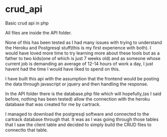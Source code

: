 # crud_api
Basic crud api in php

All files are inside the API folder.

None of this has been tested as I had many issues with trying to understand the Heroku and Postgresql stuff(this is my first experience with both).
I would have loved more time to try learning more about these tools but as a father to two kids(one of which is just 7 weeks old) and as someone whose current job is demanding an average of 12-14 hours of work a day, I just havent had the time I would have liked to spend on this.

I have built this api with the assumption that the frontend would be posting the data through javascript or jquery and then handling the response.

In the API folder there is the database.php file which will hopefully,(as I said before, nothing has been tested) allow the connection with the heroku database that was created for me by cartrack.

I managed to download the postgresql software and connected to the cartrack database through that. It was as I was going through those tables that I saw the client table and decided to simply build the CRUD files to connectto that table.
